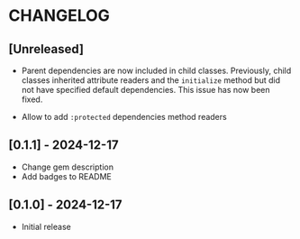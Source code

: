 # CHANGELOG

## [Unreleased]

- Parent dependencies are now included in child classes. Previously, child
  classes inherited attribute readers and the `initialize` method but did not
  have specified default dependencies. This issue has now been fixed.

- Allow to add `:protected` dependencies method readers

## [0.1.1] - 2024-12-17

- Change gem description
- Add badges to README

## [0.1.0] - 2024-12-17

- Initial release
